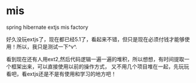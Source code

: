 # mis
spring hibernate extjs mis factory

好久没玩extjs了，现在都已经5.1了，看起来不错，但只是现在必须付钱才能够使用！所以，我只是测试一下^v^.

看到现在还有人用ext2,然后代码逻辑一遍一遍的堆积，所以想想，有时间提取一个框架出来，可以直接使用以前的操作方式，
又不用几个项目堆在一起，先玩玩看吧，看extjs还是不是有使用和学习的地方吧！
